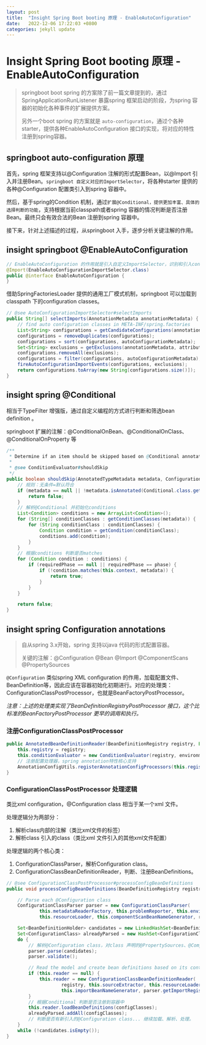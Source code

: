 ```yaml
---
layout: post
title:  "Insight Spring Boot booting 原理 - EnableAutoConfiguration"
date:   2022-12-06 17:22:03 +0800
categories: jekyll update
---
```

# Insight Spring Boot booting 原理 - EnableAutoConfiguration

> springboot boot spring 的方案除了前一篇文章提到的，通过 SpringApplicationRunListener 暴露spring 框架启动的阶段，为spring 容器的初始化各种事件的扩展提供方案。
> 
> 另外一个boot spring 的方案就是 `auto-configuration`，通过个各种starter，提供各种EnableAutoConfiguration 接口的实现，将对应的特性注册到spring容器。

## springboot auto-configuration 原理

首先，spring 框架支持以@Configuration 注解的形式配置Bean，以@Import 引入并注册Bean。`springboot 自定义对应的ImportSelector`，将各种starter 提供的各种@Configuration 配置类引入到spring 容器中。

然后，基于spring的Condition 机制，通过`扩展@Conditional，提供更加丰富、具体的选择判断的功能`，支持根据当前classpath或者spring 容器的情况判断是否注册Bean。最终只会有效合法的Bean 注册到spring 容器中。

接下来，针对上述描述的过程，从springboot 入手，逐步分析关键注解的作用。

## insight springboot @EnableAutoConfiguration

```java
// EnableAutoConfiguration 的作用就是引入自定义ImportSelector，识别和引入configuration
@Import(EnableAutoConfigurationImportSelector.class)
public @interface EnableAutoConfiguration {
}
```

借助SpringFactoriesLoader 提供的通用工厂模式机制，springboot 可以加载到classpath 下的configuration classes。

```java
// @see AutoConfigurationImportSelector#selectImports
public String[] selectImports(AnnotationMetadata annotationMetadata) {
    // find auto configuration classes in META-INF/spring.factories
    List<String> configurations = getCandidateConfigurations(annotationMetadata, attributes);
    configurations = removeDuplicates(configurations);
    configurations = sort(configurations, autoConfigurationMetadata);
    Set<String> exclusions = getExclusions(annotationMetadata, attributes);
    configurations.removeAll(exclusions);
    configurations = filter(configurations, autoConfigurationMetadata);
    fireAutoConfigurationImportEvents(configurations, exclusions);
    return configurations.toArray(new String[configurations.size()]);
}
```

## insight spring @Conditional

相当于TypeFilter 增强版，通过自定义编程的方式进行判断和筛选bean definition 。

springboot 扩展的注解：@ConditionalOnBean、@ConditionalOnClass、@ConditionalOnProperty 等

```java
/**
 * Determine if an item should be skipped based on @Conditional annotations.
 * 
 * @see ConditionEvaluator#shouldSkip
 */
public boolean shouldSkip(AnnotatedTypeMetadata metadata, ConfigurationPhase phase) {
    // 规则：无条件=默认符合
    if (metadata == null || !metadata.isAnnotated(Conditional.class.getName())) {
        return false;
    }
    // 解析@Conditional 并初始化conditions
    List<Condition> conditions = new ArrayList<Condition>();
    for (String[] conditionClasses : getConditionClasses(metadata)) {
        for (String conditionClass : conditionClasses) {
            Condition condition = getCondition(conditionClass);
            conditions.add(condition);
        }
    }
    // 根据conditions 判断是否matches
    for (Condition condition : conditions) {
        if (requiredPhase == null || requiredPhase == phase) {
            if (!condition.matches(this.context, metadata)) {
                return true;
            }
        }
    }

    return false;
}
```

## insight spring Configuration annotations

> 自从spring 3.x开始，spring 支持以java 代码的形式配置容器。
> 
> 关键的注解：@Configuration  @Bean @Import  @ComponentScans @PropertySources

`@Configuration` 类似spring XML configuration 的作用，加载配置文件、BeanDefinition等，因此应该在容器初始化初期进行。对应的处理类：ConfigurationClassPostProcessor，也就是BeanFactoryPostProcessor。

*注意：上述的处理类实现了BeanDefinitionRegistryPostProcessor 接口，这个比标准的BeanFactoryPostProcessor 更早的调用和执行。*

### 注册ConfigurationClassPostProcessor

```java
public AnnotatedBeanDefinitionReader(BeanDefinitionRegistry registry, Environment environment) {
    this.registry = registry;
    this.conditionEvaluator = new ConditionEvaluator(registry, environment, null);
    // 注册配置处理器，spring annotation特性核心支持
    AnnotationConfigUtils.registerAnnotationConfigProcessors(this.registry);
}
```

### ConfigurationClassPostProcessor 处理逻辑

类比xml configuration，@Configuration class 相当于某一个xml 文件。

处理逻辑分为两部分：

1. 解析class内部的注解（类比xml文件的标签）
2. 解析class 引入的class（类比xml 文件引入的其他xml文件配置）

处理逻辑的两个核心类：

1. ConfigurationClassParser，解析Configuration class。
2. ConfigurationClassBeanDefinitionReader，判断、注册BeanDefinitions。

```java
// @see ConfigurationClassPostProcessor#processConfigBeanDefinitions
public void processConfigBeanDefinitions(BeanDefinitionRegistry registry) {

    // Parse each @Configuration class
    ConfigurationClassParser parser = new ConfigurationClassParser(
            this.metadataReaderFactory, this.problemReporter, this.environment,
            this.resourceLoader, this.componentScanBeanNameGenerator, registry);

    Set<BeanDefinitionHolder> candidates = new LinkedHashSet<BeanDefinitionHolder>(configCandidates);
    Set<ConfigurationClass> alreadyParsed = new HashSet<ConfigurationClass>(configCandidates.size());
    do {
        // 解析@Configuration class，对class 声明的@PropertySources、@ComponentScans、@ImportResource、@Bean、@Import 进行处理。
        parser.parse(candidates);
        parser.validate();

        // Read the model and create bean definitions based on its content
        if (this.reader == null) {
            this.reader = new ConfigurationClassBeanDefinitionReader(
                    registry, this.sourceExtractor, this.resourceLoader, this.environment,
                    this.importBeanNameGenerator, parser.getImportRegistry());
        }
        // 根据Conditional 判断是否注册到容器中
        this.reader.loadBeanDefinitions(configClasses);
        alreadyParsed.addAll(configClasses);
        // 判断是否有新引入的@Configuration class... 继续加载、解析、处理。
    }
    while (!candidates.isEmpty());
}
```
